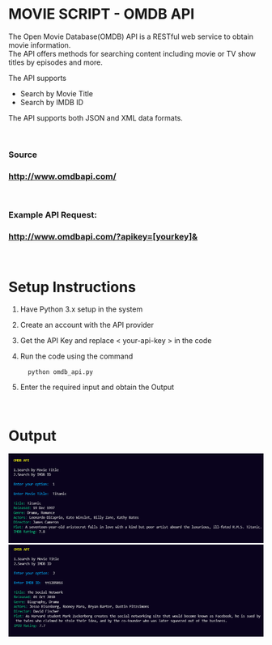 # MOVIE SCRIPT - OMDB API

The Open Movie Database(OMDB) API is a RESTful web service to obtain movie information.
<br>
The API offers methods for searching content including movie or TV show titles by episodes and more. 

The API supports 
- Search by Movie Title 
- Search by IMDB ID

The API supports both JSON and XML data formats. 
 
<br>

### Source  
### http://www.omdbapi.com/  
<br>

### Example API Request: 
### http://www.omdbapi.com/?apikey=[yourkey]&

<br>

# Setup Instructions

1. Have Python 3.x setup in the system
2. Create an account with the API provider
3. Get the API Key and replace < your-api-key > in the code 
4. Run the code using the command

    ```
      python omdb_api.py
    ```
5. Enter the required input and obtain the Output

<br>

# Output

<img src="Images/img1.PNG">

<img src="Images/img2.PNG">